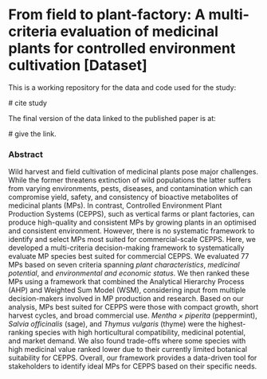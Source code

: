 # **From field to plant-factory: A multi-criteria evaluation of medicinal plants for controlled environment cultivation [Dataset]**

This is a working repository for the data and code used for the study:

\# cite study

The final version of the data linked to the published paper is at:

\# give the link.

### Abstract

Wild harvest and field cultivation of medicinal plants pose major challenges. While the former threatens extinction of wild populations the latter suffers from varying environments, pests, diseases, and contamination which can compromise yield, safety, and consistency of bioactive metabolites of medicinal plants (MPs). In contrast, Controlled Environment Plant Production Systems (CEPPS), such as vertical farms or plant factories, can produce high-quality and consistent MPs by growing plants in an optimised and consistent environment. However, there is no systematic framework to identify and select MPs most suited for commercial-scale CEPPS. Here, we developed a multi-criteria decision-making framework to systematically evaluate MP species best suited for commercial CEPPS. We evaluated 77 MPs based on seven criteria spanning *plant characteristics*, *medicinal potential*, and *environmental and economic* *status*. We then ranked these MPs using a framework that combined the Analytical Hierarchy Process (AHP) and Weighted Sum Model (WSM), considering input from multiple decision-makers involved in MP production and research. Based on our analysis, MPs best suited for CEPPS were those with compact growth, short harvest cycles, and broad commercial use. *Mentha × piperita* (peppermint), *Salvia officinalis* (sage), and *Thymus vulgaris* (thyme) were the highest-ranking species with high horticultural compatibility, medicinal potential, and market demand. We also found trade-offs where some species with high medicinal value ranked lower due to their currently limited botanical suitability for CEPPS. Overall, our framework provides a data-driven tool for stakeholders to identify ideal MPs for CEPPS based on their specific needs.
